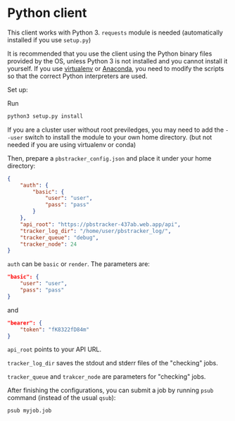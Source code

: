 # Python client

This client works with Python 3. `requests` module is needed (automatically installed if you use `setup.py`)

It is recommended that you use the client using the Python binary files provided by the OS, unless Python 3 is not installed and you cannot install it yourself. If you use [virtualenv](https://virtualenv.pypa.io/en/latest/) or [Anaconda](https://www.anaconda.com/), you need to modify the scripts so that the correct Python interpreters are used.

Set up:

Run
```bash
python3 setup.py install
```
If you are a cluster user without root previledges, you may need to add the `--user` switch to install the module to your own home directory. (but not needed if you are using virtualenv or conda)

Then, prepare a `pbstracker_config.json` and place it under your home directory:
```json
{
    "auth": {
        "basic": {
            "user": "user",
            "pass": "pass"
        }
    },
    "api_root": "https://pbstracker-437ab.web.app/api",
    "tracker_log_dir": "/home/user/pbstracker_log/",
    "tracker_queue": "debug",
    "tracker_node": 24
}
```

`auth` can be `basic` or `render`. The parameters are:
```json
"basic": {
    "user": "user",
    "pass": "pass"
}
```
and
```json
"bearer": {
    "token": "fK8322fD84m"
}
```

`api_root` points to your API URL.

`tracker_log_dir` saves the stdout and stderr files of the "checking" jobs.

`tracker_queue` and `trakcer_node` are parameters for "checking" jobs.

After finishing the configurations, you can submit a job by running `psub` command (instead of the usual `qsub`):
```bash
psub myjob.job
```